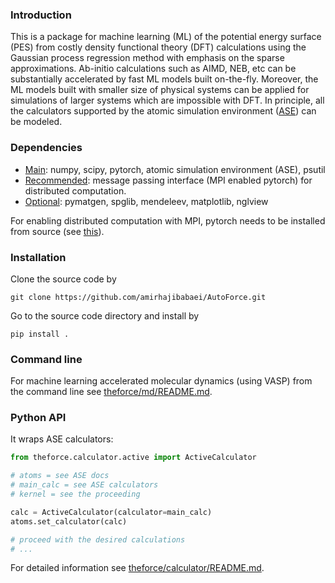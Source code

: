 <!-- #region -->
### Introduction
This is a package for machine learning (ML) of the potential energy surface (PES)
from costly density functional theory (DFT) calculations using the Gaussian process 
regression method with emphasis on the sparse approximations.
Ab-initio calculations such as AIMD, NEB, etc can be substantially accelerated by 
fast ML models built on-the-fly.
Moreover, the ML models built with smaller size of physical systems can be applied
for simulations of larger systems which are impossible with DFT.
In principle, all the calculators supported by the atomic simulation environment 
([ASE](https://wiki.fysik.dtu.dk/ase/)) can be modeled.


### Dependencies
* <ins>Main</ins>: numpy, scipy, pytorch, atomic simulation environment (ASE), psutil
* <ins>Recommended</ins>: message passing interface (MPI enabled pytorch) for distributed computation.
* <ins>Optional</ins>: pymatgen, spglib, mendeleev, matplotlib, nglview

For enabling distributed computation with MPI, 
pytorch needs to be installed from source
(see [this](https://github.com/pytorch/pytorch)).

### Installation
Clone the source code by
```shell
git clone https://github.com/amirhajibabaei/AutoForce.git
```
Go to the source code directory and install by
```shell
pip install .
```

### Command line
For machine learning accelerated molecular dynamics
(using VASP) from the command line see 
[theforce/md/README.md](https://github.com/amirhajibabaei/AutoForce/tree/master/theforce/md).

### Python API
It wraps ASE calculators:
```python
from theforce.calculator.active import ActiveCalculator

# atoms = see ASE docs
# main_calc = see ASE calculators
# kernel = see the proceeding

calc = ActiveCalculator(calculator=main_calc)
atoms.set_calculator(calc)

# proceed with the desired calculations
# ...
```
For detailed information see 
[theforce/calculator/README.md](https://github.com/amirhajibabaei/AutoForce/tree/master/theforce/calculator).
<!-- #endregion -->
